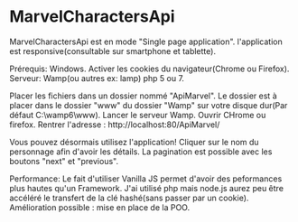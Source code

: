 # MarvelCharactersApi
MarvelCharactersApi est en mode "Single page application". l'application est responsive(consultable sur smartphone et tablette).

Prérequis:
Windows.
Activer les cookies du navigateur(Chrome ou Firefox).
Serveur: Wamp(ou autres ex: lamp)
php 5 ou 7.

Placer les fichiers dans un dossier nommé "ApiMarvel".
Le dossier est à placer dans le dossier "www" du dossier "Wamp" sur votre disque dur(Par défaut C:\wamp6\www). 
Lancer le serveur Wamp.
Ouvrir CHrome ou firefox. Rentrer l'adresse : http://localhost:80/ApiMarvel/

Vous pouvez désormais utilisez l'application!
Cliquer sur le nom du personnage afin d'avoir les détails.
La pagination est possible avec les boutons "next" et "previous".

Performance:
Le fait d'utiliser Vanilla JS permet d'avoir des peformances plus hautes qu'un Framework.
J'ai utilisé php mais node.js aurez peu être accéléré le transfert de la clé hashé(sans passer par un cookie).
Amélioration possible : mise en place de la POO.

